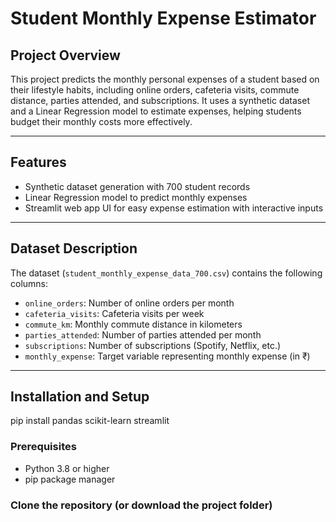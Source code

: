 # Student Monthly Expense Estimator

## Project Overview
This project predicts the monthly personal expenses of a student based on their lifestyle habits, including online orders, cafeteria visits, commute distance, parties attended, and subscriptions. It uses a synthetic dataset and a Linear Regression model to estimate expenses, helping students budget their monthly costs more effectively.

---

## Features
- Synthetic dataset generation with 700 student records
- Linear Regression model to predict monthly expenses
- Streamlit web app UI for easy expense estimation with interactive inputs

---

## Dataset Description
The dataset (`student_monthly_expense_data_700.csv`) contains the following columns:
- `online_orders`: Number of online orders per month
- `cafeteria_visits`: Cafeteria visits per week
- `commute_km`: Monthly commute distance in kilometers
- `parties_attended`: Number of parties attended per month
- `subscriptions`: Number of subscriptions (Spotify, Netflix, etc.)
- `monthly_expense`: Target variable representing monthly expense (in ₹)

---

## Installation and Setup
pip install pandas scikit-learn streamlit


### Prerequisites
- Python 3.8 or higher
- pip package manager

### Clone the repository (or download the project folder)

